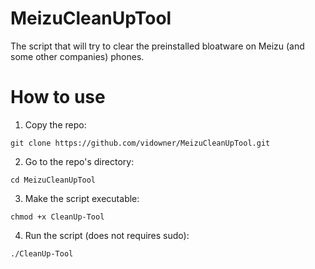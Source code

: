 # MeizuCleanUpTool
The script that will try to clear the preinstalled bloatware on Meizu (and some other companies) phones.


# How to use
1. Copy the repo:
```
git clone https://github.com/vidowner/MeizuCleanUpTool.git
```

2. Go to the repo's directory:
```
cd MeizuCleanUpTool
```

3. Make the script executable:
```
chmod +x CleanUp-Tool
```

4. Run the script (does not requires sudo):
```
./CleanUp-Tool
```
